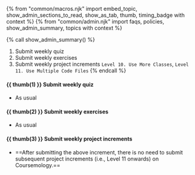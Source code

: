 {% from "common/macros.njk" import embed_topic, show_admin_sections_to_read, show_as_tab, thumb, timing_badge with context %}
{% from "common/admin.njk" import faqs, policies, show_admin_summary, topics with context %}

{% call show_admin_summary() %}
1. Submit weekly quiz
1. Submit weekly exercises
1. Submit weekly project increments `Level 10. Use More Classes`, `Level 11. Use Multiple Code Files`
{% endcall %}


#### {{ thumb(1) }} Submit weekly quiz

* As usual


#### {{ thumb(2) }} Submit weekly exercises

* As usual


#### {{ thumb(3) }} Submit weekly project increments

<span id="week9-project">

<include src="montyFragment.md" boilerplate var-displacement="../.." var-header="**Level 10. Use More Classes**" var-fragment="monty-fragment.md#monty10" />

<p/>

* ==After submitting the above increment, there is no need to submit subsequent project increments (i.e., Level 11 onwards) on Coursemology.==

<include src="montyFragment.md" boilerplate var-displacement="../.." var-header="**Level 11. Use Multiple Code Files**" var-fragment="monty-fragment.md#monty11" />
</span>
